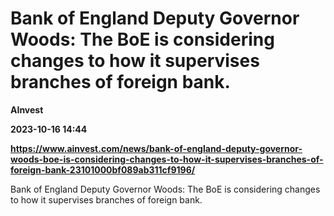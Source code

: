 # Bank of England Deputy Governor Woods: The BoE is considering changes to how it supervises branches of foreign bank.
**AInvest**

**2023-10-16 14:44**

**https://www.ainvest.com/news/bank-of-england-deputy-governor-woods-boe-is-considering-changes-to-how-it-supervises-branches-of-foreign-bank-23101000bf089ab311cf9196/**

Bank of England Deputy Governor Woods: The BoE is considering changes to how it supervises branches of foreign bank.